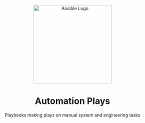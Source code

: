 <p align="center">
    <img width="250" src="https://nowak.tech/brands/ansible.png" alt="Ansible Logo">
</p>

<h1 align="center">Automation Plays</h1>


<p align="center">
Playbooks making plays on manual system and engineering tasks
</p>



